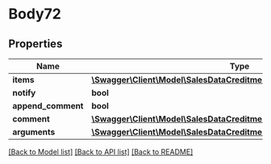 # Body72

## Properties
Name | Type | Description | Notes
------------ | ------------- | ------------- | -------------
**items** | [**\Swagger\Client\Model\SalesDataCreditmemoItemCreationInterface[]**](SalesDataCreditmemoItemCreationInterface.md) |  | [optional] 
**notify** | **bool** |  | [optional] 
**append_comment** | **bool** |  | [optional] 
**comment** | [**\Swagger\Client\Model\SalesDataCreditmemoCommentCreationInterface**](SalesDataCreditmemoCommentCreationInterface.md) |  | [optional] 
**arguments** | [**\Swagger\Client\Model\SalesDataCreditmemoCreationArgumentsInterface**](SalesDataCreditmemoCreationArgumentsInterface.md) |  | [optional] 

[[Back to Model list]](../README.md#documentation-for-models) [[Back to API list]](../README.md#documentation-for-api-endpoints) [[Back to README]](../README.md)


